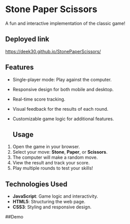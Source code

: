 # Stone Paper Scissors
A fun and interactive implementation of the classic game!

## Deployed link
https://deek30.github.io/StonePaperScissors/

## Features

- Single-player mode: Play against the computer.
- Responsive design for both mobile and desktop.
- Real-time score tracking.
- Visual feedback for the results of each round.
- Customizable game logic for additional features.

  ## Usage

1. Open the game in your browser.
2. Select your move: **Stone**, **Paper**, or **Scissors**.
3. The computer will make a random move.
4. View the result and track your score.
5. Play multiple rounds to test your skills!

## Technologies Used

- **JavaScript**: Game logic and interactivity.
- **HTML5**: Structuring the web page.
- **CSS3**: Styling and responsive design.

##Demo

